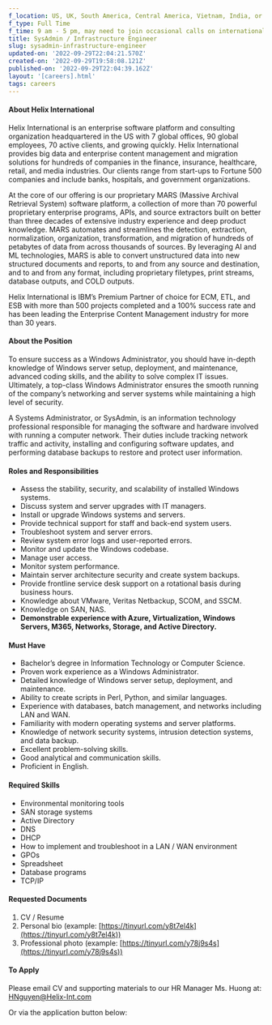 ```yaml
---
f_location: US, UK, South America, Central America, Vietnam, India, or Eastern Europe
f_type: Full Time
f_time: 9 am - 5 pm, may need to join occasional calls on international timezones.
title: SysAdmin / Infrastructure Engineer
slug: sysadmin-infrastructure-engineer
updated-on: '2022-09-29T22:04:21.570Z'
created-on: '2022-09-29T19:58:08.121Z'
published-on: '2022-09-29T22:04:39.162Z'
layout: '[careers].html'
tags: careers
---
```


#### About Helix International

Helix International is an enterprise software platform and consulting organization headquartered in the US with 7 global offices, 90 global employees, 70 active clients, and growing quickly. Helix International provides big data and enterprise content management and migration solutions for hundreds of companies in the finance, insurance, healthcare, retail, and media industries. Our clients range from start-ups to Fortune 500 companies and include banks, hospitals, and government organizations.

At the core of our offering is our proprietary MARS (Massive Archival Retrieval System) software platform, a collection of more than 70 powerful proprietary enterprise programs, APIs, and source extractors built on better than three decades of extensive industry experience and deep product knowledge. MARS automates and streamlines the detection, extraction, normalization, organization, transformation, and migration of hundreds of petabytes of data from across thousands of sources. By leveraging AI and ML technologies, MARS is able to convert unstructured data into new structured documents and reports, to and from any source and destination, and to and from any format, including proprietary filetypes, print streams, database outputs, and COLD outputs.

Helix International is IBM’s Premium Partner of choice for ECM, ETL, and ESB with more than 500 projects completed and a 100% success rate and has been leading the Enterprise Content Management industry for more than 30 years.

#### About the Position

To ensure success as a Windows Administrator, you should have in-depth knowledge of Windows server setup, deployment, and maintenance, advanced coding skills, and the ability to solve complex IT issues. Ultimately, a top-class Windows Administrator ensures the smooth running of the company’s networking and server systems while maintaining a high level of security.

A Systems Administrator, or SysAdmin, is an information technology professional responsible for managing the software and hardware involved with running a computer network. Their duties include tracking network traffic and activity, installing and configuring software updates, and performing database backups to restore and protect user information.

#### Roles and Responsibilities

*   Assess the stability, security, and scalability of installed Windows systems.
*   Discuss system and server upgrades with IT managers.
*   Install or upgrade Windows systems and servers.
*   Provide technical support for staff and back-end system users.
*   Troubleshoot system and server errors.
*   Review system error logs and user-reported errors.
*   Monitor and update the Windows codebase.
*   Manage user access.
*   Monitor system performance.
*   Maintain server architecture security and create system backups.
*   Provide frontline service desk support on a rotational basis during business hours.
*   Knowledge about VMware, Veritas Netbackup, SCOM, and SSCM.
*   Knowledge on SAN, NAS.
*   **Demonstrable experience with Azure, Virtualization, Windows Servers, M365, Networks, Storage, and Active Directory.**

#### Must Have

*   Bachelor’s degree in Information Technology or Computer Science.
*   Proven work experience as a Windows Administrator.
*   Detailed knowledge of Windows server setup, deployment, and maintenance.
*   Ability to create scripts in Perl, Python, and similar languages.
*   Experience with databases, batch management, and networks including LAN and WAN.
*   Familiarity with modern operating systems and server platforms.
*   Knowledge of network security systems, intrusion detection systems, and data backup.
*   Excellent problem-solving skills.
*   Good analytical and communication skills.
*   Proficient in English.

#### Required Skills

*   Environmental monitoring tools
*   SAN storage systems
*   Active Directory
*   DNS
*   DHCP
*   How to implement and troubleshoot in a LAN / WAN environment
*   GPOs
*   Spreadsheet
*   Database programs
*   TCP/IP

#### Requested Documents

1.  CV / Resume
2.  Personal bio (example: [https://tinyurl.com/y8t7el4k](https://tinyurl.com/y8t7el4k))
3.  Professional photo (example: [https://tinyurl.com/y78j9s4s](https://tinyurl.com/y78j9s4s))

#### To Apply

Please email CV and supporting materials to our HR Manager Ms. Huong at: [HNguyen@Helix-Int.com](mailto:HNguyen@Helix-Int.com)

Or via the application button below:
